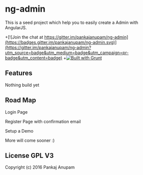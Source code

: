 ng-admin
========
This is a seed project which help you to easily create a Admin with AngularJS.

+[![Join the chat at https://gitter.im/pankajanupam/ng-admin](https://badges.gitter.im/pankajanupam/ng-admin.svg)](https://gitter.im/pankajanupam/ng-admin?utm_source=badge&utm_medium=badge&utm_campaign=pr-badge&utm_content=badge)
+[![Built with Grunt](https://cdn.gruntjs.com/builtwith.png)](http://gruntjs.com/)

## Features
Nothing build yet

## Road Map 

Login Page

Register Page with confirmation email

Setup a Demo

More will come sooner :)

## License GPL V3

Copyright (c) 2016 Pankaj Anupam